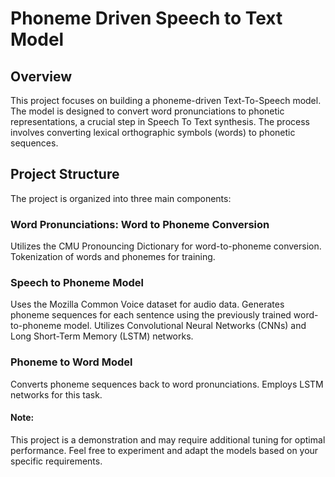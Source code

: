 # Phoneme Driven Speech to Text Model

## Overview
This project focuses on building a phoneme-driven Text-To-Speech model. The model is designed to convert word pronunciations to phonetic representations, a crucial step in Speech To Text synthesis. The process involves converting lexical orthographic symbols (words) to phonetic sequences.

## Project Structure
The project is organized into three main components:

### Word Pronunciations: Word to Phoneme Conversion

Utilizes the CMU Pronouncing Dictionary for word-to-phoneme conversion.
Tokenization of words and phonemes for training.
### Speech to Phoneme Model

Uses the Mozilla Common Voice dataset for audio data.
Generates phoneme sequences for each sentence using the previously trained word-to-phoneme model.
Utilizes Convolutional Neural Networks (CNNs) and Long Short-Term Memory (LSTM) networks.
### Phoneme to Word Model

Converts phoneme sequences back to word pronunciations.
Employs LSTM networks for this task.

#### Note:
This project is a demonstration and may require additional tuning for optimal performance. Feel free to experiment and adapt the models based on your specific requirements.
